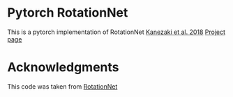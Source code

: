 # Pytorch RotationNet

This is a pytorch implementation of RotationNet [Kanezaki et al. 2018](https://arxiv.org/abs/1603.06208) [Project page](https://kanezaki.github.io/rotationnet/)

# Acknowledgments

This code was taken from [RotationNet]()